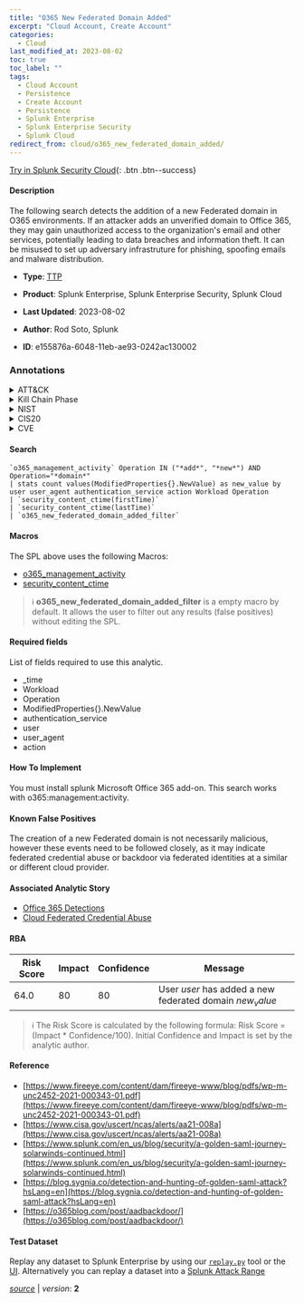 ```yaml
---
title: "O365 New Federated Domain Added"
excerpt: "Cloud Account, Create Account"
categories:
  - Cloud
last_modified_at: 2023-08-02
toc: true
toc_label: ""
tags:
  - Cloud Account
  - Persistence
  - Create Account
  - Persistence
  - Splunk Enterprise
  - Splunk Enterprise Security
  - Splunk Cloud
redirect_from: cloud/o365_new_federated_domain_added/
---
```




[Try in Splunk Security Cloud](https://www.splunk.com/en_us/cyber-security.html){: .btn .btn--success}

#### Description

The following search detects the addition of a new Federated domain in O365 environments.  If an attacker adds an unverified domain to Office 365, they may gain unauthorized access to the organization&#39;s email and other services, potentially leading to data breaches and information theft. It can be misused to set up adversary infrastruture for phishing, spoofing emails and malware distribution.

- **Type**: [TTP](https://github.com/splunk/security_content/wiki/Detection-Analytic-Types)
- **Product**: Splunk Enterprise, Splunk Enterprise Security, Splunk Cloud

- **Last Updated**: 2023-08-02
- **Author**: Rod Soto, Splunk
- **ID**: e155876a-6048-11eb-ae93-0242ac130002

### Annotations
<details>
  <summary>ATT&CK</summary>

<div markdown="1">

#### [ATT&CK](https://attack.mitre.org/)

| ID          | Technique   | Tactic         |
| ----------- | ----------- |--------------- |
| [T1136.003](https://attack.mitre.org/techniques/T1136/003/) | Cloud Account | Persistence |

| [T1136](https://attack.mitre.org/techniques/T1136/) | Create Account | Persistence |

</div>
</details>


<details>
  <summary>Kill Chain Phase</summary>

<div markdown="1">

* Installation


</div>
</details>


<details>
  <summary>NIST</summary>

<div markdown="1">

* DE.CM



</div>
</details>

<details>
  <summary>CIS20</summary>

<div markdown="1">

* CIS 10



</div>
</details>

<details>
  <summary>CVE</summary>

<div markdown="1">


</div>
</details>


#### Search

```
`o365_management_activity` Operation IN ("*add*", "*new*") AND Operation="*domain*" 
| stats count values(ModifiedProperties{}.NewValue) as new_value by  user user_agent authentication_service action Workload Operation 
| `security_content_ctime(firstTime)` 
| `security_content_ctime(lastTime)` 
| `o365_new_federated_domain_added_filter`
```

#### Macros
The SPL above uses the following Macros:
* [o365_management_activity](https://github.com/splunk/security_content/blob/develop/macros/o365_management_activity.yml)
* [security_content_ctime](https://github.com/splunk/security_content/blob/develop/macros/security_content_ctime.yml)

> :information_source:
> **o365_new_federated_domain_added_filter** is a empty macro by default. It allows the user to filter out any results (false positives) without editing the SPL.



#### Required fields
List of fields required to use this analytic.
* _time
* Workload
* Operation
* ModifiedProperties{}.NewValue
* authentication_service
* user
* user_agent
* action



#### How To Implement
You must install splunk Microsoft Office 365 add-on. This search works with o365:management:activity.
#### Known False Positives
The creation of a new Federated domain is not necessarily malicious, however these events need to be followed closely, as it may indicate federated credential abuse or backdoor via federated identities at a similar or different cloud provider.

#### Associated Analytic Story
* [Office 365 Detections](/stories/office_365_detections)
* [Cloud Federated Credential Abuse](/stories/cloud_federated_credential_abuse)




#### RBA

| Risk Score  | Impact      | Confidence   | Message      |
| ----------- | ----------- |--------------|--------------|
| 64.0 | 80 | 80 | User $user$ has added a new federated domain $new_value$ |


> :information_source:
> The Risk Score is calculated by the following formula: Risk Score = (Impact * Confidence/100). Initial Confidence and Impact is set by the analytic author.


#### Reference

* [https://www.fireeye.com/content/dam/fireeye-www/blog/pdfs/wp-m-unc2452-2021-000343-01.pdf](https://www.fireeye.com/content/dam/fireeye-www/blog/pdfs/wp-m-unc2452-2021-000343-01.pdf)
* [https://www.cisa.gov/uscert/ncas/alerts/aa21-008a](https://www.cisa.gov/uscert/ncas/alerts/aa21-008a)
* [https://www.splunk.com/en_us/blog/security/a-golden-saml-journey-solarwinds-continued.html](https://www.splunk.com/en_us/blog/security/a-golden-saml-journey-solarwinds-continued.html)
* [https://blog.sygnia.co/detection-and-hunting-of-golden-saml-attack?hsLang=en](https://blog.sygnia.co/detection-and-hunting-of-golden-saml-attack?hsLang=en)
* [https://o365blog.com/post/aadbackdoor/](https://o365blog.com/post/aadbackdoor/)



#### Test Dataset
Replay any dataset to Splunk Enterprise by using our [`replay.py`](https://github.com/splunk/attack_data#using-replaypy) tool or the [UI](https://github.com/splunk/attack_data#using-ui).
Alternatively you can replay a dataset into a [Splunk Attack Range](https://github.com/splunk/attack_range#replay-dumps-into-attack-range-splunk-server)




[*source*](https://github.com/splunk/security_content/tree/develop/detections/cloud/o365_new_federated_domain_added.yml) \| *version*: **2**